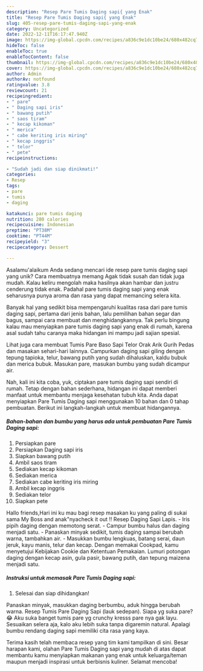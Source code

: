 ```yaml
---
description: "Resep Pare Tumis Daging sapi{ yang Enak"
title: "Resep Pare Tumis Daging sapi{ yang Enak"
slug: 405-resep-pare-tumis-daging-sapi-yang-enak
category: Uncategorized
date: 2022-12-11T16:17:47.940Z
image: https://img-global.cpcdn.com/recipes/a836c9e1dc10be24/680x482cq70/pare-tumis-daging-sapi-foto-resep-utama.jpg
hideToc: false
enableToc: true
enableTocContent: false
thumbnail: https://img-global.cpcdn.com/recipes/a836c9e1dc10be24/680x482cq70/pare-tumis-daging-sapi-foto-resep-utama.jpg
cover: https://img-global.cpcdn.com/recipes/a836c9e1dc10be24/680x482cq70/pare-tumis-daging-sapi-foto-resep-utama.jpg
author: Admin
authorAv: notfound
ratingvalue: 3.8
reviewcount: 21
recipeingredient:
- " pare"
- " Daging sapi iris"
- " bawang putih"
- " saos tiram"
- " kecap kikoman"
- " merica"
- " cabe keriting iris miring"
- " kecap inggris"
- " telor"
- " pete"
recipeinstructions:

- "Sudah jadi dan siap dinikmati!"
categories:
- Resep
tags:
- pare
- tumis
- daging

katakunci: pare tumis daging 
nutrition: 280 calories
recipecuisine: Indonesian
preptime: "PT38M"
cooktime: "PT44M"
recipeyield: "3"
recipecategory: Dessert

---
```



Asalamu'alaikum Anda sedang mencari ide resep pare tumis daging sapi yang unik? Cara membuatnya memang Agak tidak susah dan tidak juga mudah. Kalau keliru mengolah maka hasilnya akan hambar dan justru cenderung tidak enak. Padahal pare tumis daging sapi yang enak seharusnya punya aroma dan rasa yang dapat memancing selera kita.


Banyak hal yang sedikit bisa mempengaruhi kualitas rasa dari pare tumis daging sapi, pertama dari jenis bahan, lalu pemilihan bahan segar dan bagus, sampai cara membuat dan menghidangkannya. Tak perlu bingung kalau mau menyiapkan pare tumis daging sapi yang enak di rumah, karena asal sudah tahu caranya maka hidangan ini mampu jadi sajian spesial.

Lihat juga cara membuat Tumis Pare Baso Sapi Telor Orak Arik Gurih Pedas dan masakan sehari-hari lainnya. Campurkan daging sapi giling dengan tepung tapioka, telur, bawang putih yang sudah dihaluskan, kaldu bubuk dan merica bubuk. Masukan pare, masukan bumbu yang sudah dicampur air.


Nah, kali ini kita coba, yuk, ciptakan pare tumis daging sapi sendiri di rumah. Tetap dengan bahan sederhana, hidangan ini dapat memberi manfaat untuk membantu menjaga kesehatan tubuh kita. Anda dapat menyiapkan Pare Tumis Daging sapi menggunakan 10 bahan dan 0 tahap pembuatan. Berikut ini langkah-langkah untuk membuat hidangannya.

<!--inarticleads1-->

##### Bahan-bahan dan bumbu yang harus ada untuk pembuatan Pare Tumis Daging sapi:

1. Persiapkan  pare
1. Persiapkan  Daging sapi iris
1. Siapkan  bawang putih
1. Ambil  saos tiram
1. Sediakan  kecap kikoman
1. Sediakan  merica
1. Sediakan  cabe keriting iris miring
1. Ambil  kecap inggris
1. Sediakan  telor
1. Siapkan  pete


Hallo friends,Hari ini ku mau bagi resep masakan ku yang paling di sukai sama My Boss and anak&#34;nyacheck it out !! Resep Daging Sapi Lapis. - Iris pipih daging dengan memotong serat. - Campur bumbu halus dan daging menjadi satu. - Panaskan minyak sedikit, tumis daging sampai berubah warna, tambahkan air. - Masukkan bumbu lengkuas, batang serai, daun jeruk, kayu manis, telur dan kecap. Dengan memakai Cookpad, kamu menyetujui Kebijakan Cookie dan Ketentuan Pemakaian. Lumuri potongan daging dengan kecap asin, gula pasir, bawang putih, dan tepung maizena menjadi satu. 

<!--inarticleads2-->

##### Instruksi untuk memasak Pare Tumis Daging sapi:


1. Selesai dan siap dihidangkan!

Panaskan minyak, masukkan daging berbumbu, aduk hingga berubah warna. Resep Tumis Pare Daging Sapi (lauk sedepan). Siapa yg suka pare?😂 Aku suka banget tumis pare yg crunchy kresss pare nya gak layu. Sesuaikan selera aja, kalo aku lebih suka tanpa digaremin natural. Apalagi bumbu rendang daging sapi memiliki cita rasa yang kaya. 

Terima kasih telah membaca resep yang tim kami tampilkan di sini. Besar harapan kami, olahan Pare Tumis Daging sapi yang mudah di atas dapat membantu kamu menyiapkan makanan yang enak untuk keluarga/teman maupun menjadi inspirasi untuk berbisnis kuliner. Selamat mencoba!
